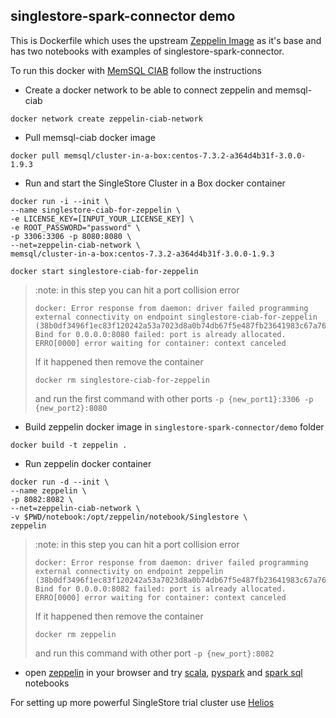 ## singlestore-spark-connector demo

This is Dockerfile which uses the upstream [Zeppelin Image](https://hub.docker.com/r/apache/zeppelin/) as it's base
and has two notebooks with examples of singlestore-spark-connector.

To run this docker with [MemSQL CIAB](https://hub.docker.com/r/memsql/cluster-in-a-box) follow the instructions

* Create a docker network to be able to connect zeppelin and memsql-ciab
```
docker network create zeppelin-ciab-network
```

* Pull memsql-ciab docker image
```
docker pull memsql/cluster-in-a-box:centos-7.3.2-a364d4b31f-3.0.0-1.9.3
```

* Run and start the SingleStore Cluster in a Box docker container

```
docker run -i --init \
--name singlestore-ciab-for-zeppelin \
-e LICENSE_KEY=[INPUT_YOUR_LICENSE_KEY] \
-e ROOT_PASSWORD="password" \
-p 3306:3306 -p 8080:8080 \
--net=zeppelin-ciab-network \
memsql/cluster-in-a-box:centos-7.3.2-a364d4b31f-3.0.0-1.9.3
```
```
docker start singlestore-ciab-for-zeppelin
```
> :note: in this step you can hit a port collision error
>
> ```
> docker: Error response from daemon: driver failed programming external connectivity on endpoint singlestore-ciab-for-zeppelin
> (38b0df3496f1ec83f120242a53a7023d8a0b74db67f5e487fb23641983c67a76):
> Bind for 0.0.0.0:8080 failed: port is already allocated.
> ERRO[0000] error waiting for container: context canceled
> ```
>
> If it happened then remove the container
>
>`docker rm singlestore-ciab-for-zeppelin`
>
> and run the first command with other ports `-p {new_port1}:3306 -p {new_port2}:8080`

* Build zeppelin docker image in `singlestore-spark-connector/demo` folder

```
docker build -t zeppelin .
```

* Run zeppelin docker container
```
docker run -d --init \
--name zeppelin \
-p 8082:8082 \
--net=zeppelin-ciab-network \
-v $PWD/notebook:/opt/zeppelin/notebook/Singlestore \
zeppelin
```

> :note: in this step you can hit a port collision error
>
> ```
> docker: Error response from daemon: driver failed programming external connectivity on endpoint zeppelin
> (38b0df3496f1ec83f120242a53a7023d8a0b74db67f5e487fb23641983c67a76):
> Bind for 0.0.0.0:8082 failed: port is already allocated.
> ERRO[0000] error waiting for container: context canceled
> ```
>
> If it happened then remove the container
>
>`docker rm zeppelin`
>
> and run this command with other port `-p {new_port}:8082`


* open [zeppelin](http://localhost:8082/next) in your browser and try
[scala](http://localhost:8082/next/#/notebook/2F8XQUKFG),
[pyspark](http://localhost:8082/next/#/notebook/2F6Y3APTX)
and [spark sql](http://localhost:8082/next/#/notebook/2F7PZ81H6) notebooks

For setting up more powerful SingleStore trial cluster use [Helios](https://www.singlestore.com/helios/)